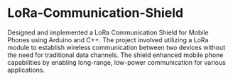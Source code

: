 # LoRa-Communication-Shield
Designed and implemented a LoRa Communication Shield for Mobile Phones using Arduino and C++. The project involved utilizing a LoRa module to establish wireless communication between two devices without the need for traditional data channels. The shield enhanced mobile phone capabilities by enabling long-range, low-power communication for various applications.
